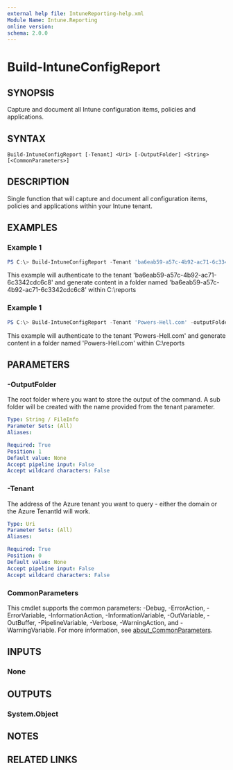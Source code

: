 ```yaml
---
external help file: IntuneReporting-help.xml
Module Name: Intune.Reporting
online version:
schema: 2.0.0
---
```


# Build-IntuneConfigReport

## SYNOPSIS
Capture and document all Intune configuration items, policies and applications.

## SYNTAX

```
Build-IntuneConfigReport [-Tenant] <Uri> [-OutputFolder] <String> [<CommonParameters>]
```

## DESCRIPTION
Single function that will capture and document all configuration items, policies and applications within your Intune tenant.

## EXAMPLES

### Example 1
```powershell
PS C:\> Build-IntuneConfigReport -Tenant 'ba6eab59-a57c-4b92-ac71-6c3342cdc6c8' -outputFolder 'C:\reports'
```

This example will authenticate to the tenant 'ba6eab59-a57c-4b92-ac71-6c3342cdc6c8' and generate content in a folder named 'ba6eab59-a57c-4b92-ac71-6c3342cdc6c8' within C:\reports

### Example 1
```powershell
PS C:\> Build-IntuneConfigReport -Tenant 'Powers-Hell.com' -outputFolder 'C:\reports'
```

This example will authenticate to the tenant 'Powers-Hell.com' and generate content in a folder named 'Powers-Hell.com' within C:\reports

## PARAMETERS

### -OutputFolder
The root folder where you want to store the output of the command. A sub folder will be created with the name provided from the tenant parameter.

```yaml
Type: String / FileInfo
Parameter Sets: (All)
Aliases:

Required: True
Position: 1
Default value: None
Accept pipeline input: False
Accept wildcard characters: False
```

### -Tenant
The address of the Azure tenant you want to query - either the domain or the Azure TenantId will work.

```yaml
Type: Uri
Parameter Sets: (All)
Aliases:

Required: True
Position: 0
Default value: None
Accept pipeline input: False
Accept wildcard characters: False
```

### CommonParameters
This cmdlet supports the common parameters: -Debug, -ErrorAction, -ErrorVariable, -InformationAction, -InformationVariable, -OutVariable, -OutBuffer, -PipelineVariable, -Verbose, -WarningAction, and -WarningVariable. For more information, see [about_CommonParameters](http://go.microsoft.com/fwlink/?LinkID=113216).

## INPUTS

### None

## OUTPUTS

### System.Object
## NOTES

## RELATED LINKS
